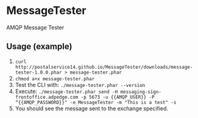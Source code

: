 # MessageTester
AMQP Message Tester

## Usage (example)
1. `curl http://postalservice14.github.io/MessageTester/downloads/message-tester-1.0.0.phar > message-tester.phar`
2. `chmod a+x message-tester.phar`
3. Test the CLI with: `./message-tester.phar --version`
4. Execute: `./message-tester.phar send -H messaging-sign-frontoffice.adpedge.com -p 5673 -u {{AMQP_USER}} -P “{{AMQP_PASSWORD}}" -e MessageTester -m "This is a test" -s`
5. You should see the message sent to the exchange specified.
